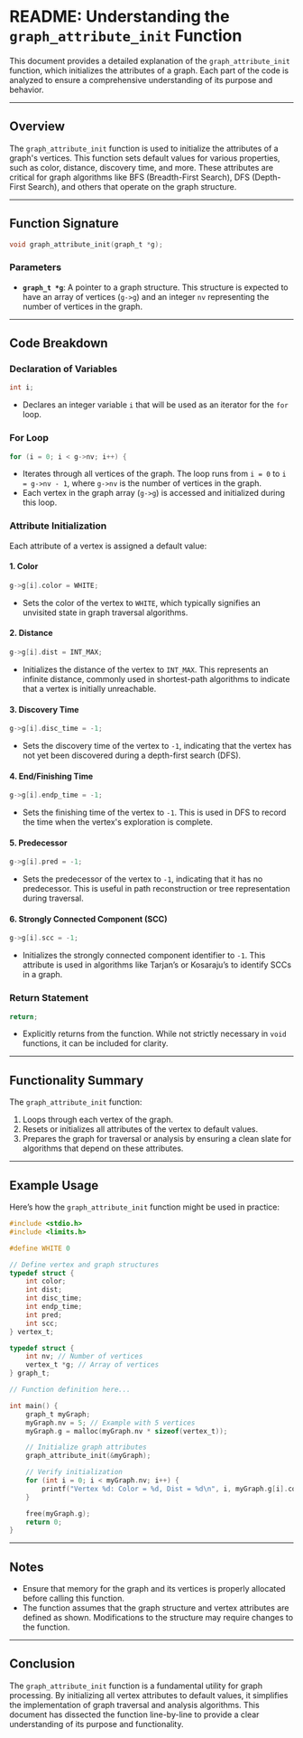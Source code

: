 # README: Understanding the `graph_attribute_init` Function

This document provides a detailed explanation of the `graph_attribute_init` function, which initializes the attributes of a graph. Each part of the code is analyzed to ensure a comprehensive understanding of its purpose and behavior.

---

## Overview

The `graph_attribute_init` function is used to initialize the attributes of a graph's vertices. This function sets default values for various properties, such as color, distance, discovery time, and more. These attributes are critical for graph algorithms like BFS (Breadth-First Search), DFS (Depth-First Search), and others that operate on the graph structure.

---

## Function Signature
```c
void graph_attribute_init(graph_t *g);
```
### Parameters
- **`graph_t *g`**: A pointer to a graph structure. This structure is expected to have an array of vertices (`g->g`) and an integer `nv` representing the number of vertices in the graph.

---

## Code Breakdown

### Declaration of Variables
```c
int i;
```
- Declares an integer variable `i` that will be used as an iterator for the `for` loop.

### For Loop
```c
for (i = 0; i < g->nv; i++) {
```
- Iterates through all vertices of the graph. The loop runs from `i = 0` to `i = g->nv - 1`, where `g->nv` is the number of vertices in the graph.
- Each vertex in the graph array (`g->g`) is accessed and initialized during this loop.

### Attribute Initialization
Each attribute of a vertex is assigned a default value:

#### 1. **Color**
```c
g->g[i].color = WHITE;
```
- Sets the color of the vertex to `WHITE`, which typically signifies an unvisited state in graph traversal algorithms.

#### 2. **Distance**
```c
g->g[i].dist = INT_MAX;
```
- Initializes the distance of the vertex to `INT_MAX`. This represents an infinite distance, commonly used in shortest-path algorithms to indicate that a vertex is initially unreachable.

#### 3. **Discovery Time**
```c
g->g[i].disc_time = -1;
```
- Sets the discovery time of the vertex to `-1`, indicating that the vertex has not yet been discovered during a depth-first search (DFS).

#### 4. **End/Finishing Time**
```c
g->g[i].endp_time = -1;
```
- Sets the finishing time of the vertex to `-1`. This is used in DFS to record the time when the vertex's exploration is complete.

#### 5. **Predecessor**
```c
g->g[i].pred = -1;
```
- Sets the predecessor of the vertex to `-1`, indicating that it has no predecessor. This is useful in path reconstruction or tree representation during traversal.

#### 6. **Strongly Connected Component (SCC)**
```c
g->g[i].scc = -1;
```
- Initializes the strongly connected component identifier to `-1`. This attribute is used in algorithms like Tarjan’s or Kosaraju’s to identify SCCs in a graph.

### Return Statement
```c
return;
```
- Explicitly returns from the function. While not strictly necessary in `void` functions, it can be included for clarity.

---

## Functionality Summary

The `graph_attribute_init` function:
1. Loops through each vertex of the graph.
2. Resets or initializes all attributes of the vertex to default values.
3. Prepares the graph for traversal or analysis by ensuring a clean slate for algorithms that depend on these attributes.

---

## Example Usage
Here’s how the `graph_attribute_init` function might be used in practice:

```c
#include <stdio.h>
#include <limits.h>

#define WHITE 0

// Define vertex and graph structures
typedef struct {
    int color;
    int dist;
    int disc_time;
    int endp_time;
    int pred;
    int scc;
} vertex_t;

typedef struct {
    int nv; // Number of vertices
    vertex_t *g; // Array of vertices
} graph_t;

// Function definition here...

int main() {
    graph_t myGraph;
    myGraph.nv = 5; // Example with 5 vertices
    myGraph.g = malloc(myGraph.nv * sizeof(vertex_t));

    // Initialize graph attributes
    graph_attribute_init(&myGraph);

    // Verify initialization
    for (int i = 0; i < myGraph.nv; i++) {
        printf("Vertex %d: Color = %d, Dist = %d\n", i, myGraph.g[i].color, myGraph.g[i].dist);
    }

    free(myGraph.g);
    return 0;
}
```

---

## Notes
- Ensure that memory for the graph and its vertices is properly allocated before calling this function.
- The function assumes that the graph structure and vertex attributes are defined as shown. Modifications to the structure may require changes to the function.

---

## Conclusion

The `graph_attribute_init` function is a fundamental utility for graph processing. By initializing all vertex attributes to default values, it simplifies the implementation of graph traversal and analysis algorithms. This document has dissected the function line-by-line to provide a clear understanding of its purpose and functionality.

